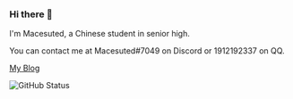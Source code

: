 ### Hi there 👋

I'm Macesuted, a Chinese student in senior high.

You can contact me at Macesuted#7049 on Discord or 1912192337 on QQ.

[My Blog](https://macesuted.cn)

![GitHub Status](https://github-readme-stats.vercel.app/api?show_icons=true&username=Macesuted&theme=dark)
